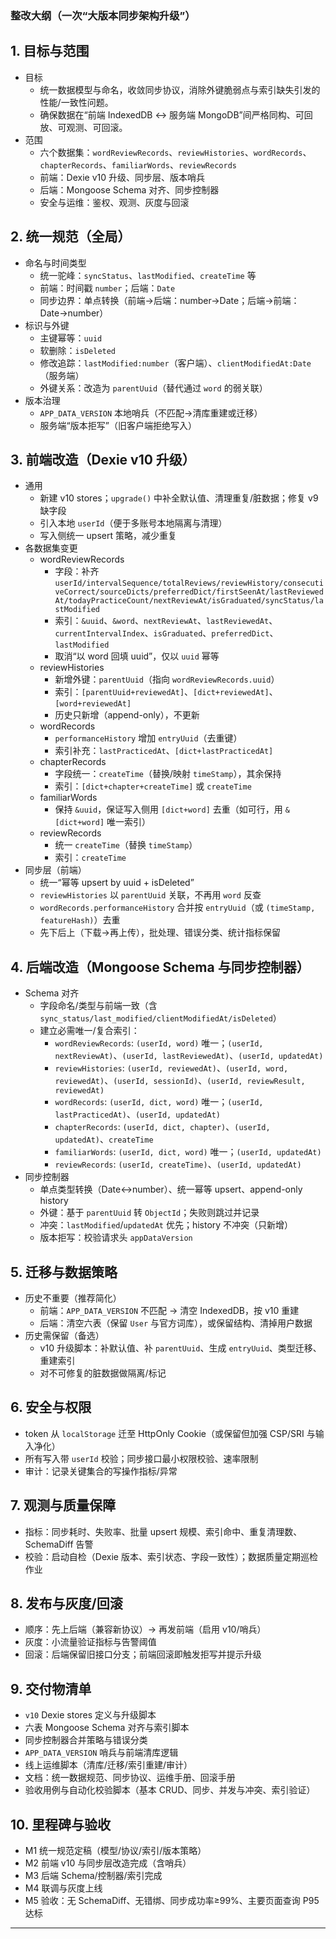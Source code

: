 ### 整改大纲（一次“大版本同步架构升级”）

## 1. 目标与范围
- 目标
  - 统一数据模型与命名，收敛同步协议，消除外键脆弱点与索引缺失引发的性能/一致性问题。
  - 确保数据在“前端 IndexedDB ↔ 服务端 MongoDB”间严格同构、可回放、可观测、可回滚。
- 范围
  - 六个数据集：`wordReviewRecords`、`reviewHistories`、`wordRecords`、`chapterRecords`、`familiarWords`、`reviewRecords`
  - 前端：Dexie v10 升级、同步层、版本哨兵
  - 后端：Mongoose Schema 对齐、同步控制器
  - 安全与运维：鉴权、观测、灰度与回滚

## 2. 统一规范（全局）
- 命名与时间类型
  - 统一驼峰：`syncStatus`、`lastModified`、`createTime` 等
  - 前端：时间戳 `number`；后端：`Date`
  - 同步边界：单点转换（前端→后端：number→Date；后端→前端：Date→number）
- 标识与外键
  - 主键幂等：`uuid`
  - 软删除：`isDeleted`
  - 修改追踪：`lastModified:number`（客户端）、`clientModifiedAt:Date`（服务端）
  - 外键关系：改造为 `parentUuid`（替代通过 `word` 的弱关联）
- 版本治理
  - `APP_DATA_VERSION` 本地哨兵（不匹配→清库重建或迁移）
  - 服务端“版本拒写”（旧客户端拒绝写入）

## 3. 前端改造（Dexie v10 升级）
- 通用
  - 新建 v10 stores；`upgrade()` 中补全默认值、清理重复/脏数据；修复 v9 缺字段
  - 引入本地 `userId`（便于多账号本地隔离与清理）
  - 写入侧统一 upsert 策略，减少重复
- 各数据集变更
  - wordReviewRecords
    - 字段：补齐 `userId/intervalSequence/totalReviews/reviewHistory/consecutiveCorrect/sourceDicts/preferredDict/firstSeenAt/lastReviewedAt/todayPracticeCount/nextReviewAt/isGraduated/syncStatus/lastModified`
    - 索引：`&uuid`、`&word`、`nextReviewAt`、`lastReviewedAt`、`currentIntervalIndex`、`isGraduated`、`preferredDict`、`lastModified`
    - 取消“以 word 回填 uuid”，仅以 `uuid` 幂等
  - reviewHistories
    - 新增外键：`parentUuid`（指向 `wordReviewRecords.uuid`）
    - 索引：`[parentUuid+reviewedAt]`、`[dict+reviewedAt]`、`[word+reviewedAt]`
    - 历史只新增（append-only），不更新
  - wordRecords
    - `performanceHistory` 增加 `entryUuid`（去重键）
    - 索引补充：`lastPracticedAt`、`[dict+lastPracticedAt]`
  - chapterRecords
    - 字段统一：`createTime`（替换/映射 `timeStamp`），其余保持
    - 索引：`[dict+chapter+createTime]` 或 `createTime`
  - familiarWords
    - 保持 `&uuid`，保证写入侧用 `[dict+word]` 去重（如可行，用 `&[dict+word]` 唯一索引）
  - reviewRecords
    - 统一 `createTime`（替换 `timeStamp`）
    - 索引：`createTime`
- 同步层（前端）
  - 统一“幂等 upsert by uuid + isDeleted”
  - `reviewHistories` 以 `parentUuid` 关联，不再用 `word` 反查
  - `wordRecords.performanceHistory` 合并按 `entryUuid`（或 `(timeStamp, featureHash)`）去重
  - 先下后上（下载→再上传），批处理、错误分类、统计指标保留

## 4. 后端改造（Mongoose Schema 与同步控制器）
- Schema 对齐
  - 字段命名/类型与前端一致（含 `sync_status/last_modified/clientModifiedAt/isDeleted`）
  - 建立必需唯一/复合索引：
    - `wordReviewRecords`: `(userId, word)` 唯一；`(userId, nextReviewAt)`、`(userId, lastReviewedAt)`、`(userId, updatedAt)`
    - `reviewHistories`: `(userId, reviewedAt)`、`(userId, word, reviewedAt)`、`(userId, sessionId)`、`(userId, reviewResult, reviewedAt)`
    - `wordRecords`: `(userId, dict, word)` 唯一；`(userId, lastPracticedAt)`、`(userId, updatedAt)`
    - `chapterRecords`: `(userId, dict, chapter)`、`(userId, updatedAt)`、`createTime`
    - `familiarWords`: `(userId, dict, word)` 唯一；`(userId, updatedAt)`
    - `reviewRecords`: `(userId, createTime)`、`(userId, updatedAt)`
- 同步控制器
  - 单点类型转换（Date↔number）、统一幂等 upsert、append-only history
  - 外键：基于 `parentUuid` 转 `ObjectId`；失败则跳过并记录
  - 冲突：`lastModified`/`updatedAt` 优先；history 不冲突（只新增）
  - 版本拒写：校验请求头 `appDataVersion`

## 5. 迁移与数据策略
- 历史不重要（推荐简化）
  - 前端：`APP_DATA_VERSION` 不匹配 → 清空 IndexedDB，按 v10 重建
  - 后端：清空六表（保留 `User` 与官方词库），或保留结构、清掉用户数据
- 历史需保留（备选）
  - v10 升级脚本：补默认值、补 `parentUuid`、生成 `entryUuid`、类型迁移、重建索引
  - 对不可修复的脏数据做隔离/标记

## 6. 安全与权限
- token 从 `localStorage` 迁至 HttpOnly Cookie（或保留但加强 CSP/SRI 与输入净化）
- 所有写入带 `userId` 校验；同步接口最小权限校验、速率限制
- 审计：记录关键集合的写操作指标/异常

## 7. 观测与质量保障
- 指标：同步耗时、失败率、批量 upsert 规模、索引命中、重复清理数、SchemaDiff 告警
- 校验：启动自检（Dexie 版本、索引状态、字段一致性）；数据质量定期巡检作业

## 8. 发布与灰度/回滚
- 顺序：先上后端（兼容新协议）→ 再发前端（启用 v10/哨兵）
- 灰度：小流量验证指标与告警阈值
- 回滚：后端保留旧接口分支；前端回滚即触发拒写并提示升级

## 9. 交付物清单
- `v10` Dexie stores 定义与升级脚本
- 六表 Mongoose Schema 对齐与索引脚本
- 同步控制器合并策略与错误分类
- `APP_DATA_VERSION` 哨兵与前端清库逻辑
- 线上运维脚本（清库/迁移/索引重建/审计）
- 文档：统一数据规范、同步协议、运维手册、回滚手册
- 验收用例与自动化校验脚本（基本 CRUD、同步、并发与冲突、索引验证）

## 10. 里程碑与验收
- M1 统一规范定稿（模型/协议/索引/版本策略）
- M2 前端 v10 与同步层改造完成（含哨兵）
- M3 后端 Schema/控制器/索引完成
- M4 联调与灰度上线
- M5 验收：无 SchemaDiff、无错绑、同步成功率≥99%、主要页面查询 P95 达标

---
